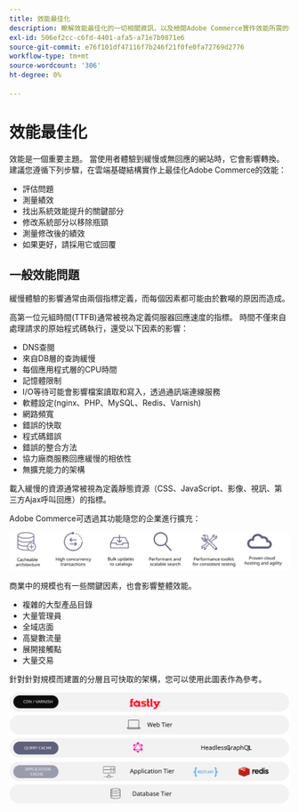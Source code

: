 ```yaml
---
title: 效能最佳化
description: 瞭解效能最佳化的一切相關資訊，以及檢閱Adobe Commerce實作效能所需的步驟。
exl-id: 506ef2cc-c6fd-4401-afa5-a71e7b9871e6
source-git-commit: e76f101df47116f7b246f21f0fe0fa72769d2776
workflow-type: tm+mt
source-wordcount: '306'
ht-degree: 0%

---
```


# 效能最佳化

效能是一個重要主題。 當使用者體驗到緩慢或無回應的網站時，它會影響轉換。 建議您遵循下列步驟，在雲端基礎結構實作上最佳化Adobe Commerce的效能：

- 評估問題
- 測量績效
- 找出系統效能提升的關鍵部分
- 修改系統部分以移除瓶頸
- 測量修改後的績效
- 如果更好，請採用它或回覆

## 一般效能問題

緩慢體驗的影響通常由兩個指標定義，而每個因素都可能由於數噸的原因而造成。

高第一位元組時間(TTFB)通常被視為定義伺服器回應速度的指標。 時間不僅來自處理請求的原始程式碼執行，還受以下因素的影響：

- DNS查閱
- 來自DB層的查詢緩慢
- 每個應用程式層的CPU時間
- 記憶體限制
- I/O等待可能會影響檔案讀取和寫入，透過通訊端連線服務
- 軟體設定(nginx、PHP、MySQL、Redis、Varnish)
- 網路頻寬
- 錯誤的快取
- 程式碼錯誤
- 錯誤的整合方法
- 協力廠商服務回應緩慢的相依性
- 無擴充能力的架構

載入緩慢的資源通常被視為定義靜態資源（CSS、JavaScript、影像、視訊、第三方Ajax呼叫回應）的指標。

Adobe Commerce可透過其功能隨您的企業進行擴充：

![顯示Adobe Commerce可擴充功能的圖表](../../../assets/playbooks/scalable-capabilities.svg)

商業中的規模也有一些關鍵因素，也會影響整體效能。

- 複雜的大型產品目錄
- 大量管理員
- 全域店面
- 高變數流量
- 展開接觸點
- 大量交易

針對針對規模而建置的分層且可快取的架構，您可以使用此圖表作為參考。

![圖表顯示如何在可快取架構中使用Adobe Commerce GraphQL API](../../../assets/playbooks/cacheable-architecture.svg)
